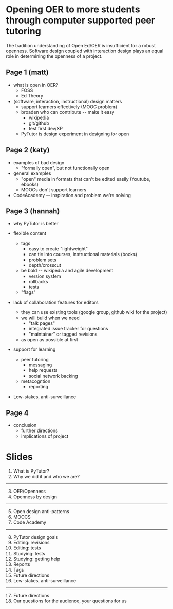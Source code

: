 # Opening OER to more students through computer supported peer tutoring


The tradition understanding of Open Ed/OER is insufficient for a robust openness. Software design coupled with interaction design plays an equal role in determining the openness of a project. 


Page 1 (matt)
--------------
- what is open in OER?
    - FOSS
    - Ed Theory
- (software, interaction, instructional) design matters
    - support learners effectively (MOOC problem)
    - broaden who can contribute -- make it easy
        - wikipedia
        - git/github
        - test first dev/XP
    - PyTutor is design experiment in designing for open


Page 2 (katy)
----------------------
- examples of bad design
    - "formally open", but not functionally open
- general examples
    - "open" media in formats that can't be edited easily (Youtube, ebooks)
    - MOOCs don't support learners
- CodeAcademy -- inspiration and problem we're solving

Page 3 (hannah)
-------------------
- why PyTutor is better
- flexible content
    - tags
        - easy to create "lightweight"
        - can tie into courses, instructional materials (books)
        - problem sets
        - depth/crosscut
    - be bold -- wikipedia and agile development
        - version system
        - rollbacks
        - tests
    - "flags"
- lack of collaboration features for editors
    - they can use existing tools (google group, github wiki for the project)
    - we will build when we need
        - "talk pages"
        - integrated issue tracker for questions
        - "maintainer" or tagged revisions
    - as open as possible at first


- support for learning
    - peer tutoring
        - messaging
        - help requests
        - social network backing
    - metacogntion
        - reporting
- Low-stakes, anti-surveillance

Page 4
-------------------------------
- conclusion
    - further directions
    - implications of project




# Slides


1. What is PyTutor?
2. Why we did it and who we are?
-------
3. OER/Openness
4. Openness by design
-------
5. Open design anti-patterns
6. MOOCS
7. Code Academy
--------
8. PyTutor design goals
9. Editing: revisions
10. Editing: tests
11. Studying: tests
12. Studying: getting help
13. Reports
14. Tags 
15. Future directions
16. Low-stakes, anti-surveillance
--------
17. Future directions
18. Our questions for the audience, your questions for us




